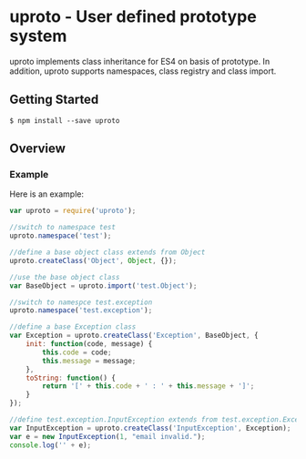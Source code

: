 # uproto - User defined prototype system

uproto implements class inheritance for ES4 on basis of prototype. In addition, uproto supports namespaces, class registry and class import.

## Getting Started

```shell
$ npm install --save uproto
```

## Overview
### Example

Here is an example:

```js
var uproto = require('uproto');

//switch to namespace test
uproto.namespace('test');

//define a base object class extends from Object
uproto.createClass('Object', Object, {});

//use the base object class
var BaseObject = uproto.import('test.Object');

//switch to namespce test.exception
uproto.namespace('test.exception');

//define a base Exception class
var Exception = uproto.createClass('Exception', BaseObject, {
    init: function(code, message) {
        this.code = code;
        this.message = message;
    },
    toString: function() {
        return '[' + this.code + ' : ' + this.message + ']';
    }
});

//define test.exception.InputException extends from test.exception.Exception
var InputException = uproto.createClass('InputException', Exception);
var e = new InputException(1, "email invalid.");
console.log('' + e);
```